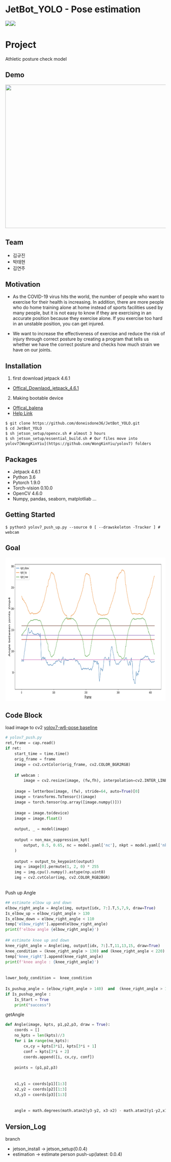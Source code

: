 # JetBot_YOLO - Pose estimation
<img src="https://img.shields.io/badge/Jetson Nano-76B900?style=for-the-badge&logo=nvidia&logoColor=white"><img src="https://img.shields.io/badge/python-3776AB?style=for-the-badge&logo=python&logoColor=white">

# Project
Athletic posture check model 
 
 
## Demo
<img src="./demo.gif" width="800" height="450"/>

## Team

- 김규진 
- 박태현
- 김연주


## Motivation
- As the COVID-19 virus hits the world, the number of people who want to exercise for their health is increasing. In addition, there are more people who do home training alone at home instead of sports facilities used by many people, but it is not easy to know if they are exercising in an accurate position because they exercise alone. If you exercise too hard in an unstable position, you can get injured.


- We want to increase the effectiveness of exercise and reduce the risk of injury through correct posture by creating a program that tells us whether we have the correct posture and checks how much strain we have on our joints.



## Installation
1. first download jetpack 4.6.1
 - [Offical_Downlaod_jetpack_4.6.1](https://developer.nvidia.com/embedded/l4t/r32_release_v7.1/jp_4.6.1_b110_sd_card/jeston_nano/jetson-nano-jp461-sd-card-image.zip)
2. Making bootable device 
 - [Offical_balena](https://www.balena.io/etcher/)
 - [Help Link](https://www.balena.io/blog/getting-started-with-the-nvidia-jetson-nano-using-balena/) 

```
$ git clone https://github.com/doneisdone36/JetBot_YOLO.git
$ cd JetBot_YOLO  
$ sh jetson_setup/opencv.sh # almost 3 hours
$ sh jetson_setup/essential_build.sh # Our files move into yolov7[WongKinYiu](https://github.com/WongKinYiu/yolov7) folders

```

## Packages
 - Jetpack 4.6.1
 - Python 3.6
 - Pytorch 1.9.0
 - Torch-vision 0.10.0
 - OpenCV 4.6.0
 - Numpy, pandas, seaborn, matplotliab ...

## Getting Started
```
$ python3 yolov7_push_up.py --source 0 [ --drawskeleton -Tracker ] # webcam
```

## Goal
<img src="./push_up_analysis.png" width="800" height="450"/>

## Code Block
 load image to cv2 [yolov7-w6-pose baseline](https://github.com/WongKinYiu/yolov7/blob/main/tools/instance.ipynb)
```python
# yolov7_push.py
ret,frame = cap.read()
if ret:
    start_time = time.time()
    orig_frame = frame
    image = cv2.cvtColor(orig_frame, cv2.COLOR_BGR2RGB)
    
    if webcam :
        image = cv2.resize(image, (fw,fh), interpolation=cv2.INTER_LINEAR)
        
    image = letterbox(image, (fw), stride=64, auto=True)[0]
    image = transforms.ToTensor()(image)
    image = torch.tensor(np.array([image.numpy()]))
    
    image = image.to(device)
    image = image.float()
    
    output, _ = model(image)
        
    output = non_max_suppression_kpt(
        output, 0.5, 0.65, nc = model.yaml['nc'], nkpt = model.yaml['nkpt'], kpt_label=True
    )
    
    output = output_to_keypoint(output)
    img = image[0].permute(1, 2, 0) * 255
    img = img.cpu().numpy().astype(np.uint8)
    img = cv2.cvtColor(img, cv2.COLOR_RGB2BGR)
                
```
Push up Angle
```python
## estimate elbow up and down
elbow_right_angle = Angle(img, output[idx, 7:].T,5,7,9, draw=True)
Is_elbow_up = elbow_right_angle > 130
Is_elbow_down = elbow_right_angle < 110
temp['elbow_right'].append(elbow_right_angle)
print(f'elbow angle {elbow_right_angle}')

## estimate knee up and down
knee_right_angle = Angle(img, output[idx, 7:].T,11,13,15, draw=True)
knee_condition = (knee_right_angle > 130) and (knee_right_angle < 220)
temp['knee_right'].append(knee_right_angle)
print(f'knee angle : {knee_right_angle}')


lower_body_condition =  knee_condition

Is_pushup_angle = (elbow_right_angle > 140)  and  (knee_right_angle > 125)  
if Is_pushup_angle :
    Is_Start = True
    print("success")

```
getAngle
```python
def Angle(image, kpts, p1,p2,p3, draw = True):
    coords = []
    no_kpts = len(kpts)//3
    for i in range(no_kpts):
        cx,cy = kpts[3*i], kpts[3*i + 1]
        conf = kpts[3*i + 2]
        coords.append([i, cx,cy, conf])
        
    points = (p1,p2,p3)

    
    x1,y1 = coords[p1][1:3]
    x2,y2 = coords[p2][1:3]
    x3,y3 = coords[p3][1:3]
    
    
    angle = math.degrees(math.atan2(y3-y2, x3-x2) - math.atan2(y1-y2,x1-x2))

```
## Version_Log
branch
 - jetson_install -> jetson_setup(0.0.4)
 - estimation -> estimate person push-up(latest: 0.0.4)

